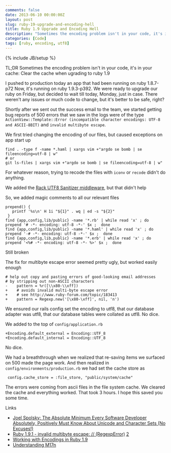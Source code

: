 ```yaml
---
comments: false
date: 2013-06-10 00:00:00Z
layout: post
slug: ruby-19-upgrade-and-encoding-hell
title: Ruby 1.9 Upgrade and Encoding Hell
description: "Sometimes the encoding problem isn't in your code, it's in your cache"
categories: [Code]
tags: [ruby, encoding, utf8]
---
```

{% include JB/setup %}

TL;DR Sometimes the encoding problem isn't in your code, it's in your cache:
Clear the cache when ugrading to ruby 1.9

I pushed to production today an app that had been running on ruby 1.8.7-p72
Now, it's running on ruby 1.9.3-p392. We were ready to upgrade our ruby on
Friday, but decided to wait till today, Monday, just in case.  There weren't
any issues or much code to change, but it's better to be safe, right?

Shortly after we sent out the success email to the team, we started getting bug
reports of 500 errors that we saw in the logs were of the type
`ActionView::Template::Error (incompatible character encodings: UTF-8 and ASCII-8BIT)`
and `invalid multibyte escape`.

We first tried changing the encoding of our files, but caused exceptions on app start up

    find . -type f -name *.haml | xargs vim +"argdo se bomb | se fileencoding=utf-8 | w"
    # or
    git ls-files | xargs vim +"argdo se bomb | se fileencoding=utf-8 | w"

For whatever reason, trying to recode the files with `iconv` or `recode` didn't do anything.

We added the [Rack UTF8 Sanitizer middleware](http://whitequark.org/blog/2013/03/05/rack-utf8sanitizer/), but that didn't help

So, we added magic comments to all our relevant files

    prepend() {
       printf '%s\n' H 1i "${1}" . wq | ed -s "${2}"
     }
    find {app,config,lib/public} -name '*.rb' | while read 'x' ; do  prepend '# -*- encoding: utf-8 -*-' $x ;  done
    find {app,config,lib/public} -name '*.haml' | while read 'x' ; do  prepend '-# -*- encoding: utf-8 -*-' $x ;  done
    find {app,config,lib,public} -name '*.erb' | while read 'x' ; do  prepend '<%# -*- encoding: utf-8 -*- %>' $x ;  done

Still broken

The fix for multibyte escape error seemed pretty ugly, but worked easily enough

    # help out copy and pasting errors of good-looking email addresses
    # by stripping out non-ASCII characters
    -    pattern = %r([\\x80-\\xff])
    +    # avoids invalid multi-byte escape error
    +    # see http://www.ruby-forum.com/topic/183413
    +    pattern = Regexp.new('[\x80-\xff]', nil, 'n')

We ensured our rails config set the encoding to utf8, that our database adapter was utf8, that our database tables
were collated as utf8. No dice.

We added to the top of `config/application.rb`

    +Encoding.default_external = Encoding::UTF_8
    +Encoding.default_internal = Encoding::UTF_8

No dice.

We had a breaththrough when we realized that re-saving items we surfaced on 500 made the page work.
And then realized in `config/environments/production.rb` we had set the cache store as

     config.cache_store = :file_store, "public/system/cache"

The errors were coming from ascii files in the file system cache.  We cleared the cache and everything worked.
That took 3 hours. I hope this saved you some time.

Links

* [Joel Spolsky: The Absolute Minimum Every Software Developer Absolutely, Positively Must Know About Unicode and Character Sets (No Excuses!)](http://www.joelonsoftware.com/articles/Unicode.html)
* [Ruby 1.9.1 - invalid multibyte escape: // (RegexpError)](http://www.ruby-forum.com/topic/183413) [2](http://stackoverflow.com/a/3588872/879854)
* [Working with Encodings in Ruby 1.9](http://nuclearsquid.com/writings/ruby-1-9-encodings/)
* [Understanding M17n](http://web.archive.org/web/20120805034228/http://blog.grayproductions.net/articles/understanding_m17n)
